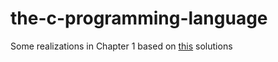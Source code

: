 # the-c-programming-language

Some realizations in Chapter 1 based on [this](https://github.com/gleesik/the-c-programming-language-2nd-edition-solutions) solutions
